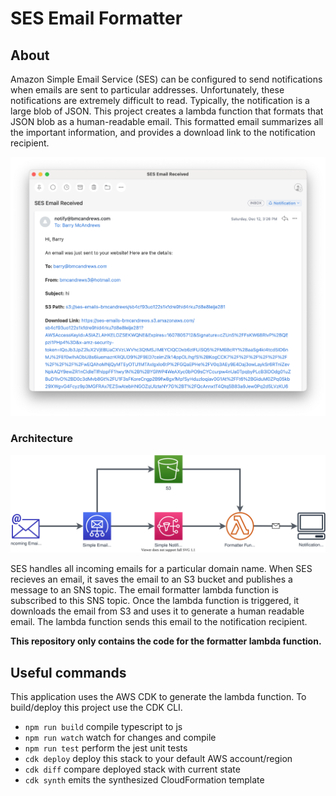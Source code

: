 # SES Email Formatter

## About
Amazon Simple Email Service (SES) can be configured to send notifications when emails are sent to particular addresses. Unfortunately, these notifications are extremely difficult to read. Typically, the notification is a large blob of JSON. This project creates a lambda function that formats that JSON blob as a human-readable email. This formatted email summarizes all the important information, and provides a download link to the notification recipient. 

<p align="center">
  <img src="docs/email.png">
</p>

### Architecture
<p align="center">
  <img src="docs/architecture.svg">
</p>

SES handles all incoming emails for a particular domain name. When SES recieves an email, it saves the email to an S3 bucket and publishes a message to an SNS topic. The email formatter lambda function is subscribed to this SNS topic. Once the lambda function is triggered, it downloads the email from S3 and uses it to generate a human readable email. The lambda function sends this email to the notification recipient.

**This repository only contains the code for the formatter lambda function.**


## Useful commands

This application uses the AWS CDK to generate the lambda function. To build/deploy this project use the CDK CLI.

 * `npm run build`   compile typescript to js
 * `npm run watch`   watch for changes and compile
 * `npm run test`    perform the jest unit tests
 * `cdk deploy`      deploy this stack to your default AWS account/region
 * `cdk diff`        compare deployed stack with current state
 * `cdk synth`       emits the synthesized CloudFormation template
